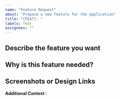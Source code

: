 ```yaml
---
name: "Feature Request"
about: "Propose a new feature for the application"
title: "[FEAT]: "
labels: feat
assignees: ""
---
```


<!-- This file includes comments for guidance. No need to delete them, they will not appear in the final issue. e.g. current line -->

<!-- Please use bullet points instead of paragraphs to keep your issue clear and easy to follow. -->

## Describe the feature you want

<!-- A clear and concise description of the feature -->

## Why is this feature needed?

<!-- Why would this feature be helpful or necessary? -->

## Screenshots or Design Links

<!-- If applicable, add links to help explain your feature. To add a link, use the format: [Link Text](URL). For example: [GitHub](https://github.com)

Alternatively, add images by position the cursor on the next line and either drag and drop the file or click the 'Paste, drop, or click to add files' button below. -->

**Additional Context :**

<!-- Any other information related to the feature -->
